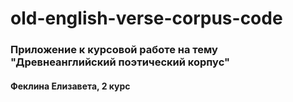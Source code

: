 # old-english-verse-corpus-code
### Приложение к курсовой работе на тему "Древнеанглийский поэтический корпус"
#### Феклина Елизавета, 2 курс
